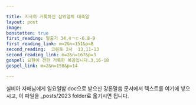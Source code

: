 ```yaml
---

title: 지극히 거룩하신 삼위일체 대축일
layout: post 
image:  
bonstetten: true
first_reading: 탈출기 34,4ㄱㄷ-6.8-9
first_reading_link: m=2&n=151&p=8
second_reading:  코린토 2서  13,11-13
second_reading_link: m=2&n=167&p=3
gospel: 요한이 전한 거룩한 복음입니다.3,16-18
gospel_link: m=2&n=150&p=14

---
```



실비아 자매님에게 일요일밤 doc으로 받으신
강론말씀 문서에서
텍스트를 여기에 넣으시고,
이 파일을 _posts/2023 folder로 옮기시면 됩니다.
